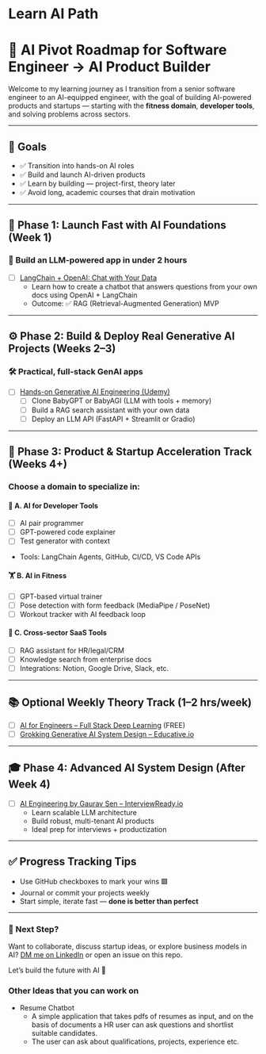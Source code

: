 # Learn AI Path

# 🧠 AI Pivot Roadmap for Software Engineer → AI Product Builder

Welcome to my learning journey as I transition from a senior software engineer to an AI-equipped engineer, with the goal of building AI-powered products and startups — starting with the **fitness domain**, **developer tools**, and solving problems across sectors.

---

## 🎯 Goals
- ✅ Transition into hands-on AI roles
- ✅ Build and launch AI-driven products
- ✅ Learn by building — project-first, theory later
- ✅ Avoid long, academic courses that drain motivation

---

## 📍 Phase 1: Launch Fast with AI Foundations (Week 1)

### 🧪 Build an LLM-powered app in under 2 hours
- [ ] [LangChain + OpenAI: Chat with Your Data](https://www.deeplearning.ai/short-courses/langchain-chat-with-your-data/)
  - Learn how to create a chatbot that answers questions from your own docs using OpenAI + LangChain
  - Outcome: ✅ RAG (Retrieval-Augmented Generation) MVP

---

## ⚙️ Phase 2: Build & Deploy Real Generative AI Projects (Weeks 2–3)

### 🛠️ Practical, full-stack GenAI apps
- [ ] [Hands-on Generative AI Engineering (Udemy)](https://www.udemy.com/course/hands-on-generative-ai-engineering-with-large-language-model/)
  - [ ] Clone BabyGPT or BabyAGI (LLM with tools + memory)
  - [ ] Build a RAG search assistant with your own data
  - [ ] Deploy an LLM API (FastAPI + Streamlit or Gradio)

---

## 🚀 Phase 3: Product & Startup Acceleration Track (Weeks 4+)

### Choose a domain to specialize in:

#### 🧰 A. AI for Developer Tools
- [ ] AI pair programmer
- [ ] GPT-powered code explainer
- [ ] Test generator with context
- Tools: LangChain Agents, GitHub, CI/CD, VS Code APIs

#### 🏋️ B. AI in Fitness
- [ ] GPT-based virtual trainer
- [ ] Pose detection with form feedback (MediaPipe / PoseNet)
- [ ] Workout tracker with AI feedback loop

#### 💼 C. Cross-sector SaaS Tools
- [ ] RAG assistant for HR/legal/CRM
- [ ] Knowledge search from enterprise docs
- [ ] Integrations: Notion, Google Drive, Slack, etc.

---

## 📚 Optional Weekly Theory Track (1–2 hrs/week)
- [ ] [AI for Engineers – Full Stack Deep Learning](https://fullstackdeeplearning.com/ai-for-engineers) (FREE)
- [ ] [Grokking Generative AI System Design – Educative.io](https://www.educative.io/courses/grokking-the-generative-ai-system-design)

---

## 🎓 Phase 4: Advanced AI System Design (After Week 4)

- [ ] [AI Engineering by Gaurav Sen – InterviewReady.io](https://interviewready.io/learn/ai-engineering/who-is-this-course-for/course-intro)
  - Learn scalable LLM architecture
  - Build robust, multi-tenant AI products
  - Ideal prep for interviews + productization

---

## ✅ Progress Tracking Tips
- Use GitHub checkboxes to mark your wins 🟩
- Journal or commit your projects weekly
- Start simple, iterate fast — **done is better than perfect**

---

### 🔄 Next Step?
Want to collaborate, discuss startup ideas, or explore business models in AI?
[DM me on LinkedIn](#) or open an issue on this repo.

Let’s build the future with AI 🚀


### Other Ideas that you can work on
- Resume Chatbot
  - A simple application that takes pdfs of resumes as input, and on the basis of documents a HR user can ask questions and shortlist suitable candidates.
  - The user can ask about qualifications, projects, experience etc. 
